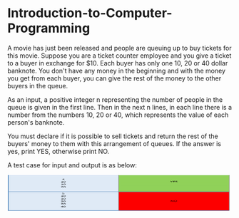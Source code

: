 # Introduction-to-Computer-Programming

A movie has just been released and people are queuing up to buy tickets for this movie. Suppose you are a ticket counter employee and you give a ticket to a buyer in exchange for $10. Each buyer has only one 10, 20 or 40 dollar banknote. You don't have any money in the beginning and with the money you get from each buyer, you can give the rest of the money to the other buyers in the queue.

As an input, a positive integer n representing the number of people in the queue is given in the first line. Then in the next n lines, in each line there is a number from the numbers 10, 20 or 40, which represents the value of each person's banknote. 

You must declare if it is possible to sell tickets and return the rest of the buyers' money to them with this arrangement of queues. If the answer is yes, print YES, otherwise print NO.

A test case for input and output is as below:

<img src="1.png" width="500" height="80">

